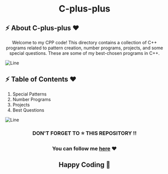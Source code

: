 <h1 align="center">C-plus-plus</h1>

<!-- ------------ABOUT SECTION---------------------- -->
## :zap: About C-plus-plus ❤️
<div align="center">
  Welcome to my CPP code! This directory contains a collection of C++ programs related to pattern creation, number programs, projects, and some special questions. These are some of my best-chosen programs in C++.
</div>

![Line](https://user-images.githubusercontent.com/85225156/171937799-8fc9e255-9889-4642-9c92-6df85fb86e82.gif)

<!-- ------------CONTENT TABLE----------------- -->
## :zap: Table of Contents ❤️

1. Special Patterns
2. Number Programs
3. Projects
4. Best Questions

![Line](https://user-images.githubusercontent.com/85225156/171937799-8fc9e255-9889-4642-9c92-6df85fb86e82.gif)

<!-- ---------------BOTTOM SECTION---------------- -->
<div align="center">

### DON'T FORGET TO ⭐ THIS REPOSITORY !!

### You can follow me [here](https://github.com/Avdhesh-Varshney) ❤

## Happy Coding 👦
</div>
